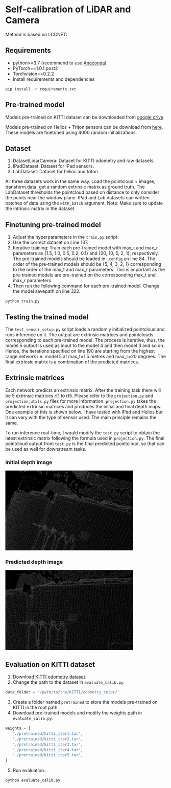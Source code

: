 # Self-calibration of LiDAR and Camera

Method is based on LCCNET: 

## Requirements

* python>=3.7 (recommend to use [Anaconda](https://www.anaconda.com/))
* PyTorch==1.0.1.post2
* Torchvision==0.2.2
* Install requirements and dependencies
```commandline
pip install -r requirements.txt
```

## Pre-trained model

Models pre-trained on KITTI dataset can be downloaded from [google drive](https://drive.google.com/drive/folders/1VbQV3ERDeT3QbdJviNCN71yoWIItZQnl?usp=sharing)

Models pre-trained on Helios + Triton sensors can be download from [here](https://cmu.box.com/s/1f0gxmcch65yh9dk68y3vfnlcc8d8tw8). These models are finetuned using 4000 random initializations.

## Dataset
1. DatasetLidarCamera: Dataset for KITTI odometry and raw datasets.
2. IPadDataset: Dataset for IPad sensors.
3. LabDataset: Dataset for helios and triton.

All three datasets work in the same way. Load the pointcloud + images, transform data, get a random extrinsic matrix as ground truth.
The LabDataset thresholds the pointcloud based on distance to only consider the points near the window plane.
IPad and Lab datasets can written batches of data using the `with_batch` argument.
Note: Make sure to update the intrinsic matrix in the dataset.

## Finetuning pre-trained model
1. Adjust the hyperparameters in the `train.py` script.
2. Use the correct dataset on Line 137.
3. Iterative training: Train each pre-trained model with max_t and max_r parameters as {1.5, 1.0, 0.5, 0.2, 0.1} and {20, 10, 5, 2, 1}, respectively. The pre-trained models should be loaded in `_config` on line 84. The order of the pre-trained models should be {5, 4, 3, 2, 1} corresponding to the order of the max_t and max_r parameters. This is important as the pre-trained models are pre-trained on the corresponding max_t and max_r parameters.
5. Then run the following command for each pre-trained model. Change the model savepath on line 322.
```commandline
python train.py
```

## Testing the trained model
The `test_sensor_setup.py` script loads a randomly initialized pointcloud and runs inference on it. The output are extrinsic matrices and pointclouds corresponding to each pre-trained model. The process is iterative, thus, the model 5 output is used as input to the model 4 and then model 3 and so on. Hence, the iterations specified on line 190 are starting from the highest range network i.e. model 5 at max_t=1.5 metres and max_r=20 degrees. 
The final extrinsic matrix is a combination of the predicted matrices.

## Extrinsic matrices
Each network predicts an extrinsic matrix. After the training task there will be 5 extrinsic matrices rt1 to rt5.
Please refer to the `projection.py` and `projection_utils.py` files for more information.
`projection.py` takes the predicted extrinsic matrices and produces the initial and final depth maps. One example of this is shown below. I have tested with IPad and Helios but it can vary with the type of sensor used. The main principle remains the same.

To run inference real-time, I would modify the `test.py` script to obtain the latest extrinsic matrix following the formula used in `projection.py`. The final pointcloud output from `test.py` is the final predicted pointcloud, so that can be used as well for downstream tasks.

### Initial depth image

<img src="assets/init_depth_img.png"
     width=400 />

### Predicted depth image

<img src="assets/depth_img.png"
     width=400 />

## Evaluation on KITTI dataset

1. Download [KITTI odometry dataset](http://www.cvlibs.net/datasets/kitti/eval_odometry.php).
2. Change the path to the dataset in `evaluate_calib.py`.
```python
data_folder = '/path/to/the/KITTI/odometry_color/'
```
3. Create a folder named `pretrained` to store the models pre-trained on KITTI in the root path.
4. Download pre-trained models and modify the weights path in `evaluate_calib.py`.
```python
weights = [
   './pretrained/kitti_iter1.tar',
   './pretrained/kitti_iter2.tar',
   './pretrained/kitti_iter3.tar',
   './pretrained/kitti_iter4.tar',
   './pretrained/kitti_iter5.tar',
]
```
5. Run evaluation.
```commandline
python evaluate_calib.py
```